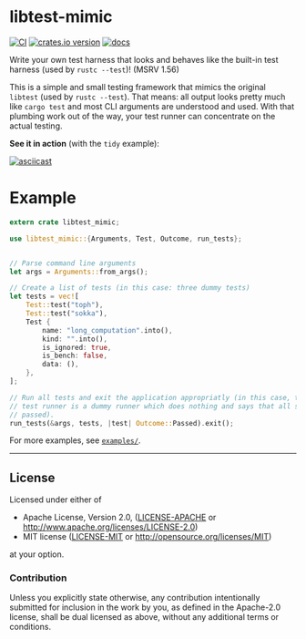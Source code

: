 libtest-mimic
=============
[![CI](https://github.com/LukasKalbertodt/libtest-mimic/actions/workflows/ci.yml/badge.svg)](https://github.com/LukasKalbertodt/libtest-mimic/actions/workflows/ci.yml)
[![crates.io version](https://img.shields.io/crates/v/libtest-mimic.svg)](https://crates.io/crates/libtest-mimic)
[![docs](https://docs.rs/libtest-mimic/badge.svg)](https://docs.rs/libtest-mimic)

Write your own test harness that looks and behaves like the built-in test harness (used by `rustc --test`)! (MSRV 1.56)

This is a simple and small testing framework that mimics the original `libtest` (used by `rustc --test`). That means: all output looks pretty much like `cargo test` and most CLI arguments are understood and used. With that plumbing work out of the way, your test runner can concentrate on the actual testing.

**See it in action** (with the `tidy` example):

[![asciicast](https://asciinema.org/a/ZBQ5vkwW5VaQCn7VGohuNFxr2.png)](https://asciinema.org/a/ZBQ5vkwW5VaQCn7VGohuNFxr2)


# Example

```rust
extern crate libtest_mimic;

use libtest_mimic::{Arguments, Test, Outcome, run_tests};


// Parse command line arguments
let args = Arguments::from_args();

// Create a list of tests (in this case: three dummy tests)
let tests = vec![
    Test::test("toph"),
    Test::test("sokka"),
    Test {
        name: "long_computation".into(),
        kind: "".into(),
        is_ignored: true,
        is_bench: false,
        data: (),
    },
];

// Run all tests and exit the application appropriatly (in this case, the
// test runner is a dummy runner which does nothing and says that all s
// passed).
run_tests(&args, tests, |test| Outcome::Passed).exit();
```

For more examples, see [`examples/`](https://github.com/LukasKalbertodt/libtest-mimic/tree/master/examples).

---

## License

Licensed under either of

 * Apache License, Version 2.0, ([LICENSE-APACHE](LICENSE-APACHE) or http://www.apache.org/licenses/LICENSE-2.0)
 * MIT license ([LICENSE-MIT](LICENSE-MIT) or http://opensource.org/licenses/MIT)

at your option.

### Contribution

Unless you explicitly state otherwise, any contribution intentionally submitted
for inclusion in the work by you, as defined in the Apache-2.0 license, shall
be dual licensed as above, without any additional terms or conditions.
